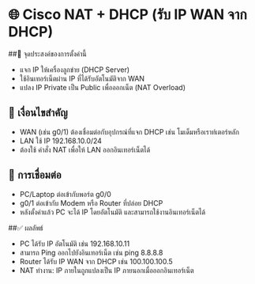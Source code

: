 # 🌐 Cisco NAT + DHCP (รับ IP WAN จาก DHCP)
##🎯 จุดประสงค์ของการตั้งค่านี้
- แจก IP ให้เครื่องลูกข่าย (DHCP Server)
- ใช้อินเทอร์เน็ตผ่าน IP ที่ได้รับอัตโนมัติจาก WAN
- แปลง IP Private เป็น Public เพื่อออกเน็ต (NAT Overload)

## 📌 เงื่อนไขสำคัญ
- WAN (เช่น g0/1) ต้องเชื่อมต่อกับอุปกรณ์ที่แจก DHCP เช่น โมเด็มหรือเราท์เตอร์หลัก
- LAN ใช้ IP 192.168.10.0/24
- ต้องใช้ คำสั่ง NAT เพื่อให้ LAN ออกอินเทอร์เน็ตได้

## 🔌 การเชื่อมต่อ
- PC/Laptop ต่อเข้ากับพอร์ต g0/0
- g0/1 ต่อเข้ากับ Modem หรือ Router ที่ปล่อย DHCP
- หลังตั้งค่าแล้ว PC จะได้ IP โดยอัตโนมัติ และสามารถใช้งานอินเทอร์เน็ตได้

##✅ ผลลัพธ์
- PC ได้รับ IP อัตโนมัติ เช่น 192.168.10.11
- สามารถ Ping ออกไปยังอินเทอร์เน็ต เช่น ping 8.8.8.8
- Router ได้รับ IP WAN จาก DHCP เช่น 100.100.100.5
- NAT ทำงาน: IP ภายในถูกแปลงเป็น IP ภายนอกเมื่อออกอินเทอร์เน็ต
